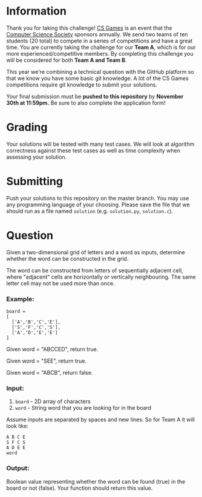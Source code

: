 # Information

Thank you for taking this challenge! [CS Games](https://2023.csgames.org/) is an event that the [Computer Science Society](https://css.uwindsor.ca) sponsors annually. We send two teams of ten students (20 total) to compete in a series of competitions and have a great time. You are currently taking the challenge for our **Team A**, which is for our more experienced/competitive members. By completing this challenge you will be considered for both **Team A and Team B**.

This year we're combining a technical question with the GitHub platform so that we know you have some basic git knowledge. A lot of the CS Games competitions require git knowledge to submit your solutions.

Your final submission must be **pushed to this repository** by **November 30th at 11:59pm.** Be sure to also complete the application form!

# Grading

Your solutions will be tested with many test cases. We will look at algorithm correctness against these test cases as well as time complexity when assessing your solution.

# Submitting

Push your solutions to this repository on the master branch. You may use any programming language of your choosing. Please save the file that we should run as a file named `solution` (e.g. `solution.py`, `solution.c`).

# Question

Given a two-dimensional grid of letters and a word as inputs, determine whether the word can be constructed in the grid.

The word can be constructed from letters of sequentially adjacent cell, where "adjacent" cells are horizontally or vertically neighbouring. The same letter cell may not be used more than once.

### Example:
```
board =
[
  ['A','B','C','E'],
  ['S','F','C','S'],
  ['A','D','E','E']
]
```

Given word = "ABCCED", return true.

Given word = "SEE", return true.

Given word = "ABCB", return false.


### Input:
1) `board` - 2D array of characters
2) `word` - String word that you are looking for in the board

Assume inputs are separated by spaces and new lines. So for Team A it will look like:
```
A B C E
S F C S
A D E E
word
```



### Output:
Boolean value representing whether the word can be found (true) in the board or not (false). Your function should return this value.
